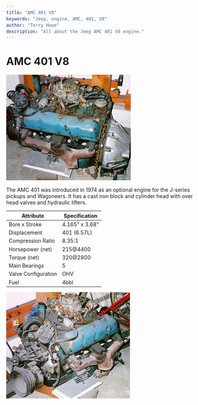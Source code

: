 ```yaml
---
title: "AMC 401 V8"
keywords: "Jeep, engine, AMC, 401, V8"
author: "Terry Howe"
description: "All about the Jeep AMC 401 V8 engine."
---
```

# AMC 401 V8

![AMC 401](../../img/engine/amc40101.jpg "AMC 401")

The AMC 401 was introduced in 1974 as an optional engine for the J-series pickups and Wagoneers. It has a cast iron block and cylinder head with over head valves and hydraulic lifters.

| Attribute           | Specification  |
|---------------------|----------------|
| Bore x Stroke       | 4.165" x 3.68" |
| Displacement        | 401 (6.57L)    |
| Compression Ratio   | 8.35:1         |
| Horsepower (net)    | 215@4400       |
| Torque (net)        | 320@2800       |
| Main Bearings       | 5              |
| Valve Configuration | OHV            |
| Fuel                | 4bbl           |
![AMC 401](../../img/engine/amc40102.jpg "AMC 401")